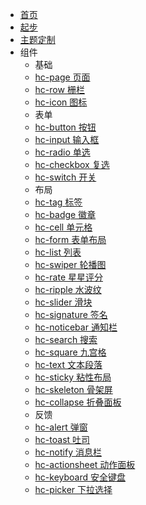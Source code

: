 * [首页](/)
* [起步](../../README)
* [主题定制](./_theme)
* 组件
  * 基础
  * [hc-page 页面](../../src/components/hc-page/readme)
  * [hc-row 栅栏](../../src/components/hc-row/readme)
  * [hc-icon 图标](../../src/components/hc-icon/readme)
  * 表单
  * [hc-button 按钮](../../src/components/hc-button/readme)
  * [hc-input 输入框](../../src/components/hc-input/readme)
  * [hc-radio 单选](../../src/components/hc-radio/readme)
  * [hc-checkbox 复选](../../src/components/hc-checkbox/readme)
  * [hc-switch 开关](../../src/components/hc-switch/readme)
  * 布局
  * [hc-tag 标签](../../src/components/hc-tag/readme)
  * [hc-badge 徽章](../../src/components/hc-badge/readme)
  * [hc-cell 单元格](../../src/components/hc-cell/readme)
  * [hc-form 表单布局](../../src/components/hc-form/readme)
  * [hc-list 列表](../../src/components/hc-list/readme)
  * [hc-swiper 轮播图](../../src/components/hc-swiper/readme)
  * [hc-rate 星星评分](../../src/components/hc-rate/readme)
  * [hc-ripple 水波纹](../../src/components/hc-ripple/readme)
  * [hc-slider 滑块](../../src/components/hc-slider/readme)
  * [hc-signature 签名](../../src/components/hc-signature/readme)
  * [hc-noticebar 通知栏](../../src/components/hc-noticebar/readme)
  * [hc-search 搜索](../../src/components/hc-search/readme)
  * [hc-square 九宫格](../../src/components/hc-square/readme)
  * [hc-text 文本段落](../../src/components/hc-text/readme)
  * [hc-sticky 粘性布局](../../src/components/hc-sticky/readme)
  * [hc-skeleton 骨架屏](../../src/components/hc-skeleton/readme)
  * [hc-collapse 折叠面板](../../src/components/hc-collapse/readme)
  * 反馈
  * [hc-alert 弹窗](../../src/components/hc-alert/readme)
  * [hc-toast 吐司](../../src/components/hc-toast/readme)
  * [hc-notify 消息栏](../../src/components/hc-notify/readme)
  * [hc-actionsheet 动作面板](../../src/components/hc-actionsheet/readme)
  * [hc-keyboard 安全键盘](../../src/components/hc-keyboard/readme)
  * [hc-picker 下拉选择](../../src/components/hc-picker/readme)